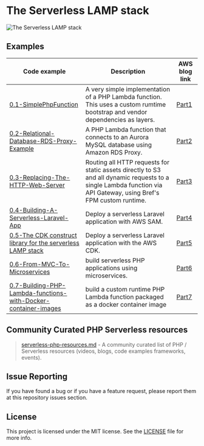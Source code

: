 # The Serverless LAMP stack

![The Serverless LAMP stack](repository-resources/serverless-lamp-stack.png "The Serverless LAMP stack")

## Examples

| Code example                                                                                                                                                                 | Description                                                                                                                                                       | AWS blog link                                                                                                             |
|------------------------------------------------------------------------------------------------------------------------------------------------------------------------------|-------------------------------------------------------------------------------------------------------------------------------------------------------------------|---------------------------------------------------------------------------------------------------------------------------|
| [0.1-SimplePhpFunction](https://github.com/aws-samples/php-examples-for-aws-lambda/tree/master/0.1-SimplePhpFunction)                                                        | A very simple implementation of a PHP Lambda function. This uses a custom rumtime bootstrap and vendor dependencies as layers.                                    | [Part1](https://aws.amazon.com/blogs/compute/introducing-the-new-serverless-lamp-stack/)                                  |
| [0.2-Relational-Database-RDS-Proxy-Example](https://github.com/aws-samples/php-examples-for-aws-lambda/tree/master/0.2-Relational-Database-RDS-Proxy-Example)                | A PHP Lambda function that connects to an Aurora MySQL database using Amazon RDS Proxy.                                                                           | [Part2](https://aws.amazon.com/blogs/compute/the-serverless-lamp-stack-part-3-replacing-the-web-server/)                  |
| [0.3-Replacing-The-HTTP-Web-Server](https://github.com/aws-samples/php-examples-for-aws-lambda/tree/master/0.3-Replacing-The-HTTP-Web-Server-For-Traditional-PHP-Frameworks) | Routing all HTTP requests for static assets directly to S3 and all dynamic requests to a single Lambda function via API Gateway, using Bref's FPM custom runtime. | [Part3](https://aws.amazon.com/blogs/compute/the-serverless-lamp-stack-part-3-replacing-the-web-server/)                  |
| [0.4-Building-A-Serverless-Laravel-App](https://github.com/aws-samples/php-examples-for-aws-lambda/tree/master/0.4-Building-A-Serverless-Laravel-App-With-AWS-SAM )          | Deploy a serverless Laravel application with AWS SAM.                                                                                                             | [Part4](https://aws.amazon.com/blogs/compute/the-serverless-lamp-stack-part-4-building-a-serverless-laravel-application/) |
| [0.5-The CDK construct library for the serverless LAMP stack](https://aws.amazon.com/blogs/compute/introducing-the-cdk-construct-library-for-the-serverless-lamp-stack/)     | Deploy a serverless Laravel application with the AWS CDK.                                                                                                         | [Part5](https://aws.amazon.com/blogs/compute/introducing-the-cdk-construct-library-for-the-serverless-lamp-stack/)        |
| [0.6-From-MVC-To-Microservices](https://github.com/aws-samples/php-examples-for-aws-lambda/tree/master/0.6-MVC-to-microservice)                                              | build serverless PHP applications using microservices.                                                                                               | [Part6](https://aws.amazon.com/blogs/compute/the-serverless-lamp-stack-part-6-from-mvc-to-serverless-microservices/)    |
| [0.7-Building-PHP-Lambda-functions-with-Docker-container-images](https://github.com/aws-samples/php-examples-for-aws-lambda/tree/master/0.7-PHP-Lambda-functions-with-Docker-container-images) | build a custom runtime PHP Lambda function packaged as a docker container image                                                                                                           | [Part7](https://aws.amazon.com/blogs/compute/building-php-lambda-functions-with-docker-container-images/)




## Community Curated PHP Serverless resources

> [serverless-php-resources.md](/serverless-php-resources.md) - A community curated list of PHP / Serverless resources (videos, blogs, code examples frameworks, events).

## Issue Reporting

If you have found a bug or if you have a feature request, please report them at this repository issues section.

## License

This project is licensed under the MIT license. See the [LICENSE](../LICENSE) file for more info.
